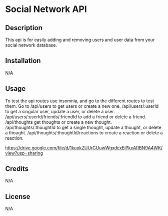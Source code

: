 # Social Network API

## Description

This api is for easily adding and removing users and user data from your social network database.

## Installation

N/A

## Usage

To test the api routes use insomnia, and go to the different routes to test them. Go to /api/users to get users or create a new one. /api/users/:userId to get a singular user, update a user, or delete a user. /api/users/:userId/friends/:friendId to add a friend or delete a friend. /api/thoughts get thoughts or create a new thought. /api/thoughts/:thoughtId to get a single thought, update a thought, or delete a thought. /api/thoughts/:thoughtId/reactions to create a reaction or delete a reaction.

https://drive.google.com/file/d/1kuokZUUrGUuwWgxdexEiPkxARBN9A4WK/view?usp=sharing

## Credits

N/A

## License

N/A
